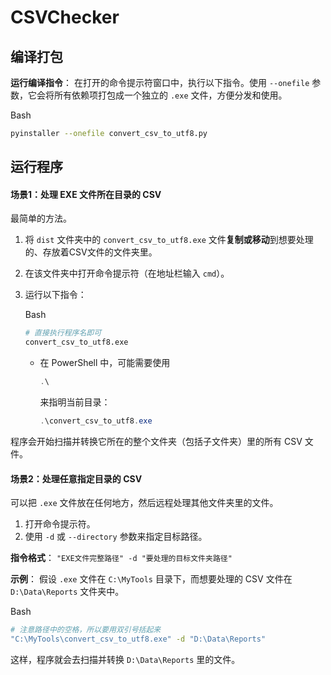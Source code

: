 # CSVChecker

## 编译打包

**运行编译指令**： 在打开的命令提示符窗口中，执行以下指令。使用 `--onefile` 参数，它会将所有依赖项打包成一个独立的 `.exe` 文件，方便分发和使用。

Bash

```bash
pyinstaller --onefile convert_csv_to_utf8.py
```



## 运行程序

#### 场景1：处理 EXE 文件所在目录的 CSV

最简单的方法。

1. 将 `dist` 文件夹中的 `convert_csv_to_utf8.exe` 文件**复制或移动**到想要处理的、存放着CSV文件的文件夹里。

2. 在该文件夹中打开命令提示符（在地址栏输入 `cmd`）。

3. 运行以下指令：

   Bash

   ```bash
   # 直接执行程序名即可
   convert_csv_to_utf8.exe
   ```

   - 在 PowerShell 中，可能需要使用 

     ```powershell
     .\
     ```

      来指明当前目录：

     ```powershell
     .\convert_csv_to_utf8.exe
     ```

程序会开始扫描并转换它所在的整个文件夹（包括子文件夹）里的所有 CSV 文件。

#### 场景2：处理任意指定目录的 CSV

可以把 `.exe` 文件放在任何地方，然后远程处理其他文件夹里的文件。

1. 打开命令提示符。
2. 使用 `-d` 或 `--directory` 参数来指定目标路径。

**指令格式**： `"EXE文件完整路径" -d "要处理的目标文件夹路径"`

**示例**： 假设 `.exe` 文件在 `C:\MyTools` 目录下，而想要处理的 CSV 文件在 `D:\Data\Reports` 文件夹中。

Bash

```bash
# 注意路径中的空格，所以要用双引号括起来
"C:\MyTools\convert_csv_to_utf8.exe" -d "D:\Data\Reports"
```

这样，程序就会去扫描并转换 `D:\Data\Reports` 里的文件。